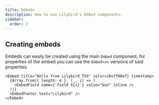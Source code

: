 ```yaml
---
title: Embeds
description: How to use Lilybird's Embed components.
sidebar:
  order: 2
---
```


## Creating embeds

Embeds can easily be created using the main `Embed` component, for properties of the embed you can use the `Embed<x>` versions of said properties.

```tsx
<Embed title="Hello from Lilybird TSX" color={0xff00ef} timestamp>
  {Array.from({ length: 4 }, (_, i) => (
    <EmbedField name={`Field ${i}`} value="bun" inline />
  ))}
  <EmbedFooter text="Lilybird" />
</Embed>
```